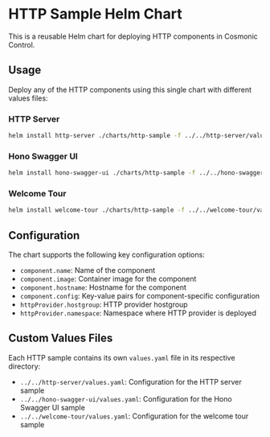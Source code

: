 # HTTP Sample Helm Chart

This is a reusable Helm chart for deploying HTTP components in Cosmonic Control.

## Usage

Deploy any of the HTTP components using this single chart with different values files:

### HTTP Server

```bash
helm install http-server ./charts/http-sample -f ../../http-server/values.yaml
```

### Hono Swagger UI

```bash
helm install hono-swagger-ui ./charts/http-sample -f ../../hono-swagger-ui/values.yaml
```

### Welcome Tour

```bash
helm install welcome-tour ./charts/http-sample -f ../../welcome-tour/values.yaml
```

## Configuration

The chart supports the following key configuration options:

- `component.name`: Name of the component
- `component.image`: Container image for the component
- `component.hostname`: Hostname for the component
- `component.config`: Key-value pairs for component-specific configuration
- `httpProvider.hostgroup`: HTTP provider hostgroup
- `httpProvider.namespace`: Namespace where HTTP provider is deployed

## Custom Values Files

Each HTTP sample contains its own `values.yaml` file in its respective directory:

- `../../http-server/values.yaml`: Configuration for the HTTP server sample
- `../../hono-swagger-ui/values.yaml`: Configuration for the Hono Swagger UI sample  
- `../../welcome-tour/values.yaml`: Configuration for the welcome tour sample
